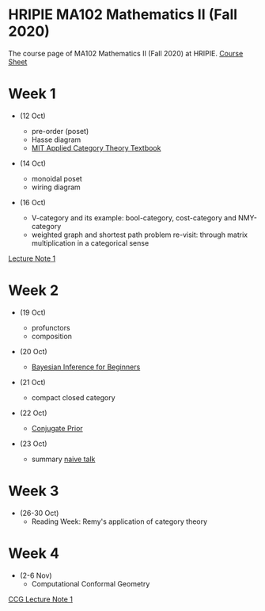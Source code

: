 # HRIPIE MA102 Mathematics II (Fall 2020)
The course page of MA102 Mathematics II (Fall 2020) at HRIPIE. [Course Sheet](MA102_Course_Sheet.pdf)

# Week 1
 
  
- (12 Oct) 
  - pre-order (poset)
  - Hasse diagram
  - [MIT Applied Category Theory Textbook](https://ocw.mit.edu/courses/mathematics/18-s097-applied-category-theory-january-iap-2019/lecture-videos-and-readings/18-s097iap19textbook.pdf)

- (14 Oct) 
  - monoidal poset
  - wiring diagram
  
- (16 Oct) 
  - V-category and its example: bool-category, cost-category and NMY-category
  - weighted graph and shortest path problem re-visit: through matrix multiplication in a categorical sense
  
[Lecture Note 1](Category_theory_note_1.pdf)
  
# Week 2

- (19 Oct) 
  - profunctors
  - composition 

- (20 Oct) 
  - [Bayesian Inference for Beginners](Bayesian_Inference.pdf)

- (21 Oct) 
  - compact closed category
  
- (22 Oct)
  - [Conjugate Prior](https://ocw.mit.edu/courses/mathematics/18-05-introduction-to-probability-and-statistics-spring-2014/readings/MIT18_05S14_Reading15a.pdf)
  
- (23 Oct) 
  - summary [naive talk](category_talk.pdf)
  
  
# Week 3

- (26-30 Oct) 
  - Reading Week: Remy's application of category theory
  
# Week 4

- (2-6 Nov)
  - Computational Conformal Geometry 
  
[CCG Lecture Note 1](CCG/CCG_L1.pdf)
  
  
  
  
